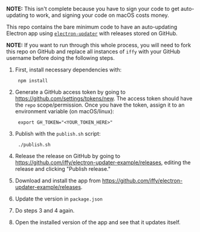 **NOTE:** This isn't complete because you have to sign your code to get auto-updating to work, and signing your code on macOS costs money.

This repo contains the bare minimum code to have an auto-updating Electron app using [`electron-updater`](https://github.com/electron-userland/electron-builder/tree/master/packages/electron-updater) with releases stored on GitHub.

**NOTE:** If you want to run through this whole process, you will need to fork this repo on GitHub and replace all instances of `iffy` with your GitHub username before doing the following steps.

1. First, install necessary dependencies with:

        npm install

2. Generate a GitHub access token by going to <https://github.com/settings/tokens/new>.  The access token should have the `repo` scope/permission.  Once you have the token, assign it to an environment variable (on macOS/linux):

        export GH_TOKEN="<YOUR_TOKEN_HERE>"

3. Publish with the `publish.sh` script:

        ./publish.sh

4. Release the release on GitHub by going to <https://github.com/iffy/electron-updater-example/releases>, editing the release and clicking "Publish release."

5. Download and install the app from <https://github.com/iffy/electron-updater-example/releases>.

6. Update the version in `package.json`

7. Do steps 3 and 4 again.

8. Open the installed version of the app and see that it updates itself.